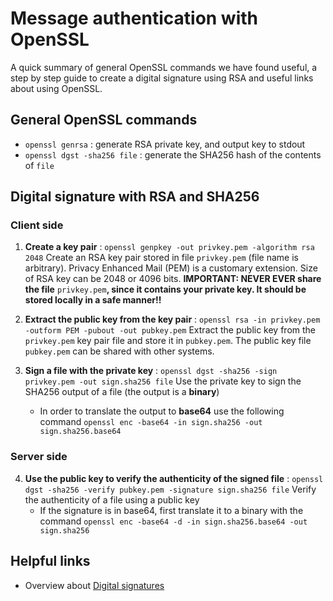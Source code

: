 # Message authentication with OpenSSL
A quick summary of general OpenSSL commands we have found useful, a step by step guide to create a digital signature using RSA and useful links about using OpenSSL.

## General OpenSSL commands

* ```openssl genrsa``` : generate RSA private key, and output key to stdout
* ```openssl dgst -sha256 file``` : generate the SHA256 hash of the contents of `file`

## Digital signature with RSA and SHA256

### Client side
1. **Create a key pair** : ```openssl genpkey -out privkey.pem -algorithm rsa 2048``` 
Create an RSA key pair stored in file `privkey.pem` (file name is arbitrary). Privacy Enhanced Mail (PEM) is a customary extension. Size of RSA key can be 2048 or 4096 bits. **IMPORTANT: NEVER EVER share the file** `privkey.pem`**, since it contains your private key. It should be stored locally in a safe manner!!**

2. **Extract the public key from the key pair** : ```openssl rsa -in privkey.pem -outform PEM -pubout -out pubkey.pem``` 
Extract the public key from the `privkey.pem` key pair file and store it in `pubkey.pem`. The public key file `pubkey.pem` can be shared with other systems.

3. **Sign a file with the private key** : ```openssl dgst -sha256 -sign privkey.pem -out sign.sha256 file```
Use the private key to sign the SHA256 output of a file (the output is a **binary**)
	- In order to translate the output to **base64** use the following command ```openssl enc -base64 -in sign.sha256 -out sign.sha256.base64```

### Server side
4. **Use the public key to verify the authenticity of the signed file** : ```openssl dgst -sha256 -verify pubkey.pem -signature sign.sha256 file``` 
Verify the authenticity of a file using a public key
	- If the signature is in base64, first translate it to a binary with the command ```openssl enc -base64 -d -in sign.sha256.base64 -out sign.sha256```

## Helpful links
* Overview about [Digital signatures](https://opensource.com/article/19/6/cryptography-basics-openssl-part-2)
